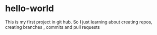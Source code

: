 # hello-world
This is my first project in git hub. So I just learning about creating repos, creating branches , commits and pull requests
